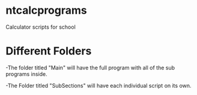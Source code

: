 # ntcalcprograms
Calculator scripts for school

# Different Folders
-The folder titled "Main" will have the full program with all of the sub programs inside.

-The Folder titled "SubSections" will have each individual script on its own.
